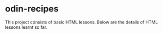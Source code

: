 # odin-recipes

This project consists of basic HTML lessons. Below are the details of HTML lessons learnt so far.